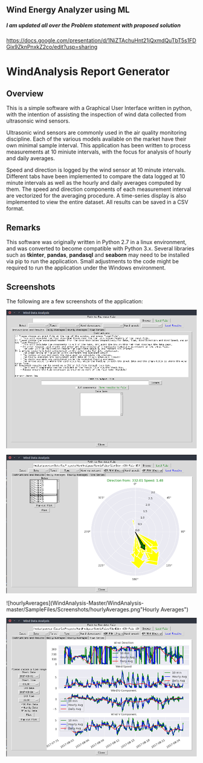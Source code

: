 ## Wind Energy Analyzer using ML

##### I am updated all over the Problem statement with proposed solution
https://docs.google.com/presentation/d/1NiZTAchuHnt21jQxmdQuTbT5s1FDGix9ZknPnxkZ2co/edit?usp=sharing

# WindAnalysis Report Generator #

## Overview ##

This is a simple software with a Graphical User Interface written in python, with the intention of assisting the inspection of wind data collected from ultrasonsic wind sensors.

Ultrasonic wind sensors are commonly used in the air quality monitoring discipline. Each of the various models available on the market have their own minimal sample interval. This application has been written to process measurements at 10 miniute intervals, with the focus for analysis of hourly and daily averages.

Speed and direction is logged by the wind sensor at 10 minute intervals. Different tabs have been implemented to compare the data logged at 10 minute intervals as well as the hourly and daily averages computed by them. The speed and direction components of each measurement interval are vectorized for the averaging procedure. A time-series display is also implemented to view the entire dataset. All results can be saved in a CSV format. 

## Remarks ##

This software was originally written in Python 2.7 in a linux environment, and was converted to become compatible with Python 3.x. Several libraries such as **tkinter**, **pandas**, **pandasql** and **seaborn** may need to be installed via pip to run the application. Small adjustments to the code might be required to run the application under the Windows environment.

## Screenshots ##

The following are a few screenshots of the application:

![instructionsAndResults](WindAnalysis-Master/WindAnalysis-master/SampleFiles/Screenshots/instructionsAndResults.png "Setup Page") 

![dailyAverages](WindAnalysis-Master/WindAnalysis-master/SampleFiles/Screenshots/dailyAverages.png  "Daily Averages") 

![hourlyAverages](WindAnalysis-Master/WindAnalysis-master/SampleFiles/Screenshots/hourlyAverages.png"Hourly Averages")

![timeSeries](WindAnalysis-Master/WindAnalysis-master/SampleFiles/Screenshots/timeSeries.png "Time Series")
